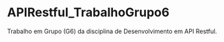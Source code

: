 # APIRestful_TrabalhoGrupo6
Trabalho em Grupo (G6) da disciplina de Desenvolvimento em API Restful.
